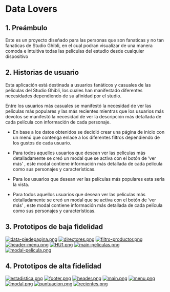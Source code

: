 # Data Lovers



## 1. Preámbulo

Este es un proyecto diseñado para las personas que son fanaticas y no tan fanaticas de Studio Ghibli, en el cual podran visualizar de una manera comoda e intuitiva todas las peliculas del estudio desde cualquier dispositivo


## 2. Historias de usuario
Esta aplicación está destinada a usuarios fanáticos y casuales de las películas del Studio Ghibli, los cuales han manifestado diferentes necesidades dependiendo de su afinidad por el studio.

Entre los usuarios más casuales se manifestó la necesidad de ver las películas más populares y las más recientes mientras que los usuarios más devotos se manifestó la necesidad de ver la descripción más detallada de cada película con información de cada personaje.

- En base a los datos obtenidos se decidió crear una página de inicio con un menú que contenga enlace a los diferentes filtros dependiendo de los gustos de cada usuario.


- Para todos aquellos usuarios que desean ver las películas más detalladamente se creó un modal que se activa con el botón de ‘ver más’ , este modal contiene información más detallada de cada película como sus personajes y características.
 
 
- Para los usuarios que desean ver las películas más populares esta seria la vista.

 
- Para todos aquellos usuarios que desean ver las películas más detalladamente se creó un modal que se activa con el botón de ‘ver más’ , este modal contiene   información más detallada de cada película como sus personajes y características.
 
 
 
## 3. Prototipos de baja fidelidad
[![data-piedepagina.png](https://i.postimg.cc/WpnnC97V/data-piedepagina.png)](https://postimg.cc/231hB7J9)
[![directores.png](https://i.postimg.cc/tCvzCYfm/directores.png)](https://postimg.cc/7f7zKYqg)
[![filtro-productor.png](https://i.postimg.cc/3xyFy3Qr/filtro-productor.png)](https://postimg.cc/XrbCmSvt)
[![header-menu.png](https://i.postimg.cc/BQng0xhK/header-menu.png)](https://postimg.cc/QVv5gWZ8)
[![HU1.png](https://i.postimg.cc/rFTp0j6D/HU1.png)](https://postimg.cc/XX2WtwYW)
[![main-peliculas.png](https://i.postimg.cc/k4CQh86D/main-peliculas.png)](https://postimg.cc/NyN2KKxw)
[![modal-pelicula.png](https://i.postimg.cc/QdRk1vjQ/modal-pelicula.png)](https://postimg.cc/NKkHwJ9F)

## 4. Prototipos de alta fidelidad
[![estadistica.png](https://i.postimg.cc/fLbFkJZ2/estadistica.png)](https://postimg.cc/HJf3hWrX)
[![footer.png](https://i.postimg.cc/nzgJJv7Y/footer.png)](https://postimg.cc/tZ3fdnBY)
[![header.png](https://i.postimg.cc/P5TkTfLc/header.png)](https://postimg.cc/zVtQkrFS)
[![main.png](https://i.postimg.cc/qBKfK6yS/main.png)](https://postimg.cc/YjtyK9Xz)
[![menu.png](https://i.postimg.cc/15Kj0GtC/menu.png)](https://postimg.cc/VddgmbXn)
[![modal.png](https://i.postimg.cc/tCDBn9S8/modal.png)](https://postimg.cc/hfzLHRq0)
[![puntuacion.png](https://i.postimg.cc/B6WpfbbP/puntuacion.png)](https://postimg.cc/06fDp8p9)
[![recientes.png](https://i.postimg.cc/28Hx823D/recientes.png)](https://postimg.cc/GHyDXPk7)
